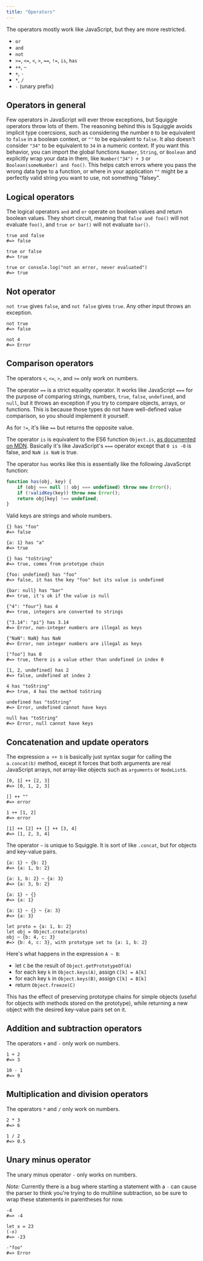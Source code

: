 ```yaml
---
title: "Operators"
---
```


The operators mostly work like JavaScript, but they are more restricted.

- `or`
- `and`
- `not`
- `>=`, `<=`, `<`, `>`, `==`, `!=`, `is`, `has`
- `++`, `~`
- `+`, `-`
- `*`, `/`
- `-` (unary prefix)

## Operators in general

Few operators in JavaScript will ever throw exceptions, but Squiggle operators throw lots of them. The reasoning behind this is Squiggle avoids implicit type coercsions, such as considering the number `0` to be equivalent to `false` in a boolean context, or `""` to be equivalent to `false`. It also doesn't consider `"34"` to be equivalent to `34` in a numeric context. If you want this behavior, you can import the global functions `Number`, `String`, or `Boolean` and explicitly wrap your data in them, like `Number("34") + 3` or `Boolean(someNumber) and foo()`. This helps catch errors where you pass the wrong data type to a function, or where in your application `""` might be a perfectly valid string you want to use, not something "falsey".

## Logical operators

The logical operators `and` and `or` operate on boolean values and return boolean values. They short circuit, meaning that `false and foo()` will not evaluate `foo()`, and `true or bar()` will not evaluate `bar()`.

```squiggle
true and false
#=> false

true or false
#=> true

true or console.log("not an error, never evaluated")
#=> true
```

## Not operator

`not true` gives `false`, and `not false` gives `true`. Any other input throws an exception.

```squiggle
not true
#=> false

not 4
#=> Error
```

## Comparison operators

The operators `<`, `<=`, `>`, and `>=` only work on numbers.

The operator `==` is a strict equality operator. It works like JavaScript `===` for the purpose of comparing strings, numbers, `true`, `false`, `undefined`, and `null`, but it throws an exception if you try to compare objects, arrays, or functions. This is because those types do not have well-defined value comparison, so you should implement it yourself.

As for `!=`, it's like `==` but returns the opposite value.

The operator `is` is equivalent to the ES6 function `Object.is`, [as documented
on MDN][object_is]. Basically it's like JavaScript's `===` operator except that
`0 is -0` is false, and `NaN is NaN` is true.

The operator `has` works like this is essentially like the following JavaScript function:

```javascript
function has(obj, key) {
    if (obj === null || obj === undefined) throw new Error();
    if (!validKey(key)) throw new Error();
    return obj[key] !== undefined;
}
```

Valid keys are strings and whole numbers.

```squiggle
{} has "foo"
#=> false

{a: 1} has "a"
#=> true

{} has "toString"
#=> true, comes from prototype chain

{foo: undefined} has "foo"
#=> false, it has the key "foo" but its value is undefined

{bar: null} has "bar"
#=> true, it's ok if the value is null

{"4": "four"} has 4
#=> true, integers are converted to strings

{"3.14": "pi"} has 3.14
#=> Error, non-integer numbers are illegal as keys

{"NaN": NaN} has NaN
#=> Error, non integer numbers are illegal as keys

["foo"] has 0
#=> true, there is a value other than undefined in index 0

[1, 2, undefined] has 2
#=> false, undefined at index 2

4 has "toString"
#=> true, 4 has the method toString

undefined has "toString"
#=> Error, undefined cannot have keys

null has "toString"
#=> Error, null cannot have keys
```

## Concatenation and update operators

The expression `a ++ b` is basically just syntax sugar for calling the `a.concat(b)` method, except it forces that both arguments are real JavaScript arrays, not array-like objects such as `arguments` or `NodeList`s.

```squiggle
[0, 1] ++ [2, 3]
#=> [0, 1, 2, 3]

[] ++ ""
#=> error

1 ++ [1, 2]
#=> error

[1] ++ [2] ++ [] ++ [3, 4]
#=> [1, 2, 3, 4]
```

The operator `~` is unique to Squiggle. It is sort of like `.concat`, but for objects and key-value pairs.

```squiggle
{a: 1} ~ {b: 2}
#=> {a: 1, b: 2}

{a: 1, b: 2} ~ {a: 3}
#=> {a: 3, b: 2}

{a: 1} ~ {}
#=> {a: 1}

{a: 1} ~ {} ~ {a: 3}
#=> {a: 3}

let proto = {a: 1, b: 2}
let obj = Object.create(proto)
obj ~ {b: 4, c: 3}
#=> {b: 4, c: 3}, with prototype set to {a: 1, b: 2}
```

Here's what happens in the expression `A ~ B`:

- let `C` be the result of `Object.getPrototypeOf(A)`
- for each key `k` in `Object.keys(A)`, assign `C[k] = A[k]`
- for each key `k` in `Object.keys(B)`, assign `C[k] = B[k]`
- return `Object.freeze(C)`

This has the effect of preserving prototype chains for simple objects (useful for objects with methods stored on the prototype), while returning a new object with the desired key-value pairs set on it.

## Addition and subtraction operators

The operators `+` and `-` only work on numbers.

```squiggle
1 + 2
#=> 3

10 - 1
#=> 9
```

## Multiplication and division operators

The operators `*` and `/` only work on numbers.

```squiggle
2 * 3
#=> 6

1 / 2
#=> 0.5
```

## Unary minus operator

The unary minus operator `-` only works on numbers.

*Note:* Currently there is a bug where starting a statement with a `-` can cause the parser to think you're trying to do multiline subtraction, so be sure to wrap these statements in parentheses for now.

```squiggle
-4
#=> -4

let x = 23
(-x)
#=> -23

-"foo"
#=> Error
```

[object_is]: https://developer.mozilla.org/en-US/docs/Web/JavaScript/Reference/Global_Objects/Object/is
